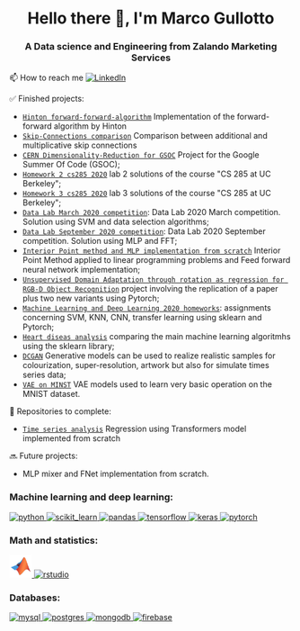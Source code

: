 <h1 align="center">Hello there 👋, I'm Marco Gullotto </h1>
<h3 align="center">A Data science and Engineering from Zalando Marketing Services</h3>


📫 How to reach me <a href="https://www.linkedin.com/in/marcogullotto/"><img src="https://img.shields.io/badge/LinkedIn--_.svg?style=social&logo=linkedin" alt="LinkedIn"></a>

✅ Finished projects:
* [`Hinton forward-forward-algorithm`](https://github.com/MarcoChain/Forward-Forward-Implementation) Implementation of the forward-forward algorithm by Hinton
* [`Skip-Connections comparison`](https://github.com/MarcoChain/Skip-Connection---Comparison) Comparison between additional and multiplicative skip connections
* [`CERN Dimensionality-Reduction for GSOC`](https://github.com/MarcoChain/ML4-Dimensionality-Reduction) Project for the Google Summer Of Code (GSOC);
* [`Homework 2 cs285 2020`](https://github.com/MarcoChain/CS285-Homework2) lab 2 solutions of the course "CS 285 at UC Berkeley";
* [`Homework 3 cs285 2020`](https://github.com/MarcoChain/CS285-Homework3) lab 3 solutions of the course "CS 285 at UC Berkeley";
* [`Data Lab March 2020 competition`](https://github.com/MarcoChain/Data-Lab-2020-March): Data Lab 2020 March competition. Solution using SVM and data selection algorithms;
* [`Data Lab September 2020 competition`](https://github.com/MarcoChain/Data-Lab-2020-September): Data Lab 2020 September competition. Solution using MLP and FFT;
* [`Interior Point method and MLP implementation from scratch`](https://github.com/MarcoChain/Numerical-Optimization-for-Large-Scale-problems-and-Stochastic-optimization) Interior Point Method applied to linear programming problems and Feed forward neural network implementation;
* [`Unsupervised Domain Adaptation through rotation as regression for RGB-D Object Recognition`](https://github.com/sigeek/mldl-rgbd-da) project involving the replication of a paper plus two new variants using Pytorch;
* [`Machine Learning and Deep Learning 2020 homeworks`](https://github.com/MarcoChain/Machine-learning-2020-homeworks): assignments concerning SVM, KNN, CNN, transfer learning using sklearn and Pytorch;
* [`Heart diseas analysis`](https://github.com/MarcoChain/Matematichs-in-machine-learning-tesina) comparing the main machine learning algoritmhs using the sklearn library;
* [`DCGAN`](https://github.com/MarcoChain/Deep-Convolutional-Generative-Adversarial-Networks) Generative models can be used to realize realistic samples for colourization, super-resolution, artwork but also for simulate times series data;
* [`VAE on MINST`](https://github.com/MarcoChain/LearnMathWithMNIST) VAE models used to learn very basic operation on the MNIST dataset.


🚧 Repositories to complete: 
* [`Time series analysis`](https://github.com/MarcoChain/Transformers-Time-Series) Regression using Transformers model implemented from scratch 

🔜 Future projects: 
* MLP mixer and FNet implementation from scratch. 


<h3 align="left">Machine learning and deep learning:</h3> 
<p align="left"> 
  <a href="https://www.python.org" target="_blank"> <img src="https://www.vectorlogo.zone/logos/python/python-icon.svg" alt="python" width="40" height="40"/> </a> 
  <a href="https://scikit-learn.org/" target="_blank"> <img src="https://upload.wikimedia.org/wikipedia/commons/thumb/0/05/Scikit_learn_logo_small.svg/390px-Scikit_learn_logo_small.svg.png" alt="scikit_learn" width="70" height="40"/> </a> 
  <a href="https://pandas.pydata.org/" target="_blank"> <img src="https://raw.githubusercontent.com/valohai/ml-logos/5127528b5baadb77a6ea4b999a47b4e86bf0f98b/pandas.svg" alt="pandas" width="100" height="40"/> </a> 
  <a href="https://www.tensorflow.org" target="_blank"> <img src="https://www.vectorlogo.zone/logos/tensorflow/tensorflow-icon.svg" alt="tensorflow" width="40" height="40"/> </a> 
  <a href="https://keras.io/" target="_blank"> <img src="https://raw.githubusercontent.com/valohai/ml-logos/5127528b5baadb77a6ea4b999a47b4e86bf0f98b/keras.svg" alt="keras" width="40" height="40"/> </a> 
 <a href="https://pytorch.org/" target="_blank"> <img src="https://www.vectorlogo.zone/logos/pytorch/pytorch-icon.svg" alt="pytorch" width="40" height="40"/> </a>  </p>
 

<h3 align="left">Math and statistics:</h3> 
<p align="left">
  <a href="https://www.mathworks.com/" target="_blank"> <img src="https://raw.githubusercontent.com/vscode-icons/vscode-icons/1120bad531c928642d2ee49942be079a9fb0519b/icons/file_type_matlab.svg" alt="mysql" width="40" height="40"/> </a>
  <a href="https://rstudio.com/" target="_blank"> <img src="https://upload.wikimedia.org/wikipedia/commons/thumb/d/d0/RStudio_logo_flat.svg/1280px-RStudio_logo_flat.svg.png" alt="rstudio" width="120" height="40"/> </a>
</p>

<h3 align="left">Databases:</h3> 
  <p align="left"> 
  <a href="https://www.mysql.com/" target="_blank"> <img src="https://www.vectorlogo.zone/logos/mysql/mysql-icon.svg" alt="mysql" width="40" height="40"/> </a>
  <a href="https://www.postgresql.org/" target="_blank"> <img src="https://www.vectorlogo.zone/logos/postgresql/postgresql-icon.svg" alt="postgres" width="40" height="40"/> </a>
  <a href="https://www.mongodb.com" target="_blank"> <img src="https://www.vectorlogo.zone/logos/mongodb/mongodb-icon.svg" alt="mongodb" width="40" height="40"/> </a>
  <a href="https://firebase.google.com/" target="_blank"> <img src="https://www.vectorlogo.zone/logos/firebase/firebase-icon.svg" alt="firebase" width="40" height="40"/> </a>
  </p>
  
  <!--
 <h3 align="left">Web development:</h3> 
  <p align="left"> 
  <a href="https://www.mysql.com/" target="_blank"> <img src="https://www.vectorlogo.zone/logos/mysql/mysql-icon.svg" alt="mysql" width="40" height="40"/> </a>
  </p> -->

